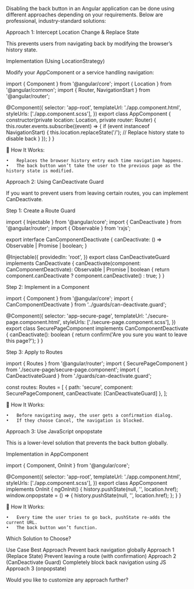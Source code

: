 Disabling the back button in an Angular application can be done using different approaches depending on your requirements. Below are professional, industry-standard solutions:

Approach 1: Intercept Location Change & Replace State

This prevents users from navigating back by modifying the browser’s history state.

Implementation (Using LocationStrategy)

Modify your AppComponent or a service handling navigation:

import { Component } from '@angular/core';
import { Location } from '@angular/common';
import { Router, NavigationStart } from '@angular/router';

@Component({
  selector: 'app-root',
  templateUrl: './app.component.html',
  styleUrls: ['./app.component.scss'],
})
export class AppComponent {
  constructor(private location: Location, private router: Router) {
    this.router.events.subscribe((event) => {
      if (event instanceof NavigationStart) {
        this.location.replaceState('/'); // Replace history state to disable back
      }
    });
  }
}

🔹 How It Works:

	•	Replaces the browser history entry each time navigation happens.
	•	The back button won’t take the user to the previous page as the history state is modified.

Approach 2: Using CanDeactivate Guard

If you want to prevent users from leaving certain routes, you can implement CanDeactivate.

Step 1: Create a Route Guard

import { Injectable } from '@angular/core';
import { CanDeactivate } from '@angular/router';
import { Observable } from 'rxjs';

export interface CanComponentDeactivate {
  canDeactivate: () => Observable<boolean> | Promise<boolean> | boolean;
}

@Injectable({
  providedIn: 'root',
})
export class CanDeactivateGuard implements CanDeactivate<CanComponentDeactivate> {
  canDeactivate(component: CanComponentDeactivate): Observable<boolean> | Promise<boolean> | boolean {
    return component.canDeactivate ? component.canDeactivate() : true;
  }
}

Step 2: Implement in a Component

import { Component } from '@angular/core';
import { CanComponentDeactivate } from '../guards/can-deactivate.guard';

@Component({
  selector: 'app-secure-page',
  templateUrl: './secure-page.component.html',
  styleUrls: ['./secure-page.component.scss'],
})
export class SecurePageComponent implements CanComponentDeactivate {
  canDeactivate(): boolean {
    return confirm('Are you sure you want to leave this page?');
  }
}

Step 3: Apply to Routes

import { Routes } from '@angular/router';
import { SecurePageComponent } from './secure-page/secure-page.component';
import { CanDeactivateGuard } from './guards/can-deactivate.guard';

const routes: Routes = [
  { path: 'secure', component: SecurePageComponent, canDeactivate: [CanDeactivateGuard] },
];

🔹 How It Works:

	•	Before navigating away, the user gets a confirmation dialog.
	•	If they choose Cancel, the navigation is blocked.

Approach 3: Use JavaScript onpopstate

This is a lower-level solution that prevents the back button globally.

Implementation in AppComponent

import { Component, OnInit } from '@angular/core';

@Component({
  selector: 'app-root',
  templateUrl: './app.component.html',
  styleUrls: ['./app.component.scss'],
})
export class AppComponent implements OnInit {
  ngOnInit() {
    history.pushState(null, '', location.href);
    window.onpopstate = () => {
      history.pushState(null, '', location.href);
    };
  }
}

🔹 How It Works:

	•	Every time the user tries to go back, pushState re-adds the current URL.
	•	The back button won’t function.

Which Solution to Choose?

Use Case	Best Approach
Prevent back navigation globally	Approach 1 (Replace State)
Prevent leaving a route (with confirmation)	Approach 2 (CanDeactivate Guard)
Completely block back navigation using JS	Approach 3 (onpopstate)

Would you like to customize any approach further?